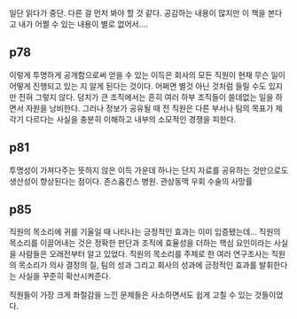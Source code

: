일단 읽다가 중단. 다른 걸 먼저 봐야 할 것 같다. 공감하는 내용이 많지만 이 책을 본다고 내가 어쩔 수 있는 내용이 별로 없어서....

## p78

이렇게 투명하게 공개함으로써 얻을 수 있는 이득은 회사의 모든 직원이 현재 무슨 일이 어떻게 진행되고 있는 지 알게 된다는 것이다. 어쩌면 별것 아닌 것처럼 들릴 수도 있지만 전혀 그렇지 않다. 덩치가 큰 조직에서는 흔히 여러 하부 조직들이 쓸데없는 일을 하면서 자원을 낭비한다. 그러나 정보가 공유될 때 전 직원은 다른 부서나 팀의 목표가 제각기 다르다는 사실을 충분히 이해하고 내부의 소모적인 경쟁을 피한다.

## p81

투명성이 가져다주는 뜻하지 않은 이득 가운데 하나는 단지 자료를 공유하는 것만으로도 생산성이 향상된다는 점이다. 존스홉킨스 병원. 관상동맥 우회 수술의 사망률

## p85

직원의 목소리에 귀를 기울일 때 나타나는 긍정적인 효과는 이미 입증됐는데...
직원의 목소리를 이끌어내는 것은 정확한 판단과 조직에 효율성을 더하는 핵심 요인이라는 사실을 사람들은 오래전부터 알고 있었다. 직원의 목소리를 주제로 한 여러 연구조사는 직원의 목소리가 의사 결정의 질, 팀의 성과 그리고 회사의 성과에 긍정적인 효과를 발휘한다는 사실을 꾸준히 확산시켜준다.

직원들이 가장 크게 좌절감을 느낀 문제들은 사소하면서도 쉽게 고칠 수 있는 것들이었다.